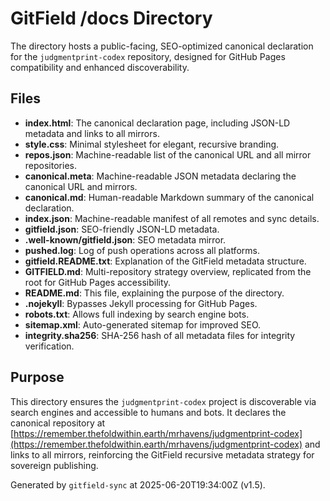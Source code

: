 # GitField /docs Directory

The  directory hosts a public-facing, SEO-optimized canonical declaration for the `judgmentprint-codex` repository, designed for GitHub Pages compatibility and enhanced discoverability.

## Files

- **index.html**: The canonical declaration page, including JSON-LD metadata and links to all mirrors.
- **style.css**: Minimal stylesheet for elegant, recursive branding.
- **repos.json**: Machine-readable list of the canonical URL and all mirror repositories.
- **canonical.meta**: Machine-readable JSON metadata declaring the canonical URL and mirrors.
- **canonical.md**: Human-readable Markdown summary of the canonical declaration.
- **index.json**: Machine-readable manifest of all remotes and sync details.
- **gitfield.json**: SEO-friendly JSON-LD metadata.
- **.well-known/gitfield.json**: SEO metadata mirror.
- **pushed.log**: Log of push operations across all platforms.
- **gitfield.README.txt**: Explanation of the GitField metadata structure.
- **GITFIELD.md**: Multi-repository strategy overview, replicated from the root for GitHub Pages accessibility.
- **README.md**: This file, explaining the purpose of the  directory.
- **.nojekyll**: Bypasses Jekyll processing for GitHub Pages.
- **robots.txt**: Allows full indexing by search engine bots.
- **sitemap.xml**: Auto-generated sitemap for improved SEO.
- **integrity.sha256**: SHA-256 hash of all metadata files for integrity verification.

## Purpose

This directory ensures the `judgmentprint-codex` project is discoverable via search engines and accessible to humans and bots. It declares the canonical repository at [https://remember.thefoldwithin.earth/mrhavens/judgmentprint-codex](https://remember.thefoldwithin.earth/mrhavens/judgmentprint-codex) and links to all mirrors, reinforcing the GitField recursive metadata strategy for sovereign publishing.

Generated by `gitfield-sync` at 2025-06-20T19:34:00Z (v1.5).
